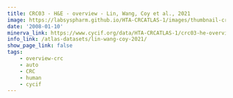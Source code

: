 ```yaml
---
title: CRC03 - H&E - overview - Lin, Wang, Coy et al., 2021
image: https://labsyspharm.github.io/HTA-CRCATLAS-1/images/thumbnail-crc03-he-overview.jpg
date: '2008-01-10'
minerva_link: https://www.cycif.org/data/HTA-CRCATLAS-1/crc03-he-overview
info_link: /atlas-datasets/lin-wang-coy-2021/
show_page_link: false
tags:
    - overview-crc
    - auto
    - CRC
    - human
    - cycif
---
```

